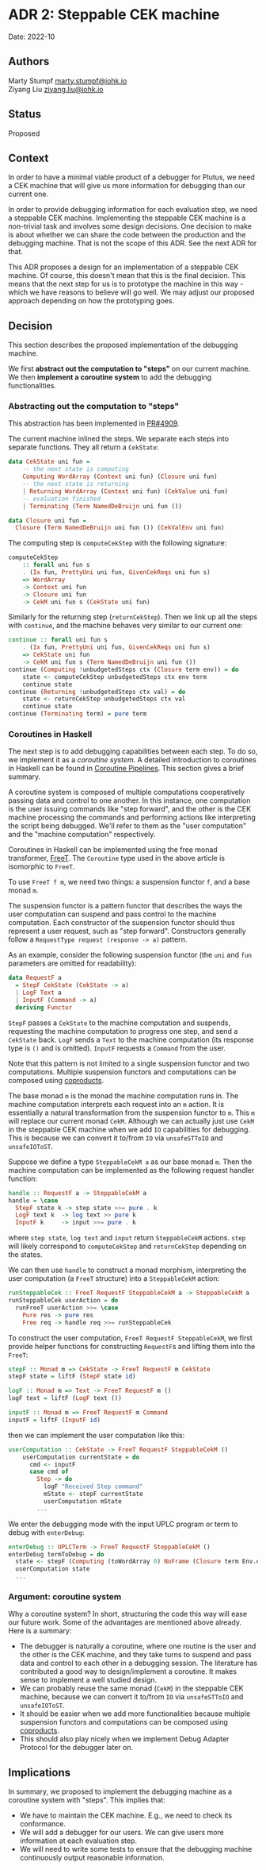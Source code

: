 # ADR 2: Steppable CEK machine

Date: 2022-10

## Authors

Marty Stumpf <marty.stumpf@iohk.io>  
Ziyang Liu <ziyang.liu@iohk.io>

## Status

Proposed

## Context

In order to have a minimal viable product of a debugger for Plutus, we need a CEK machine that will give us more information for debugging than our current one.

In order to provide debugging information for each evaluation step, we need a steppable CEK machine. Implementing the steppable CEK machine is a non-trivial task and involves some design decisions. One decision to make is about whether we can share the code between the production and the debugging machine. That is not the scope of this ADR. See the next ADR for that.

This ADR proposes a design for an implementation of a steppable CEK machine. Of course, this doesn't mean that this is the final decision. This means that the next step for us is to prototype the machine in this way - which we have reasons to believe will go well. We may adjust our proposed approach depending on how the prototyping goes.

## Decision

This section describes the proposed implementation of the debugging machine.

We first **abstract out the computation to "steps"** on our current machine. We then **implement a coroutine system** to add the debugging functionalities.

### Abstracting out the computation to "steps"

This abstraction has been implemented in [PR#4909](https://github.com/input-output-hk/plutus/pull/4909/).

The current machine inlined the steps. We separate each steps into separate functions. They all return a `CekState`:

```haskell
data CekState uni fun =
    -- the next state is computing
    Computing WordArray (Context uni fun) (Closure uni fun)
    -- the next state is returning
    | Returning WordArray (Context uni fun) (CekValue uni fun)
    -- evaluation finished
    | Terminating (Term NamedDeBruijn uni fun ())

data Closure uni fun = 
  Closure (Term NamedDeBruijn uni fun ()) (CekValEnv uni fun)
```

The computing step is `computeCekStep` with the following signature:

```haskell
computeCekStep
    :: forall uni fun s
    . (Ix fun, PrettyUni uni fun, GivenCekReqs uni fun s)
    => WordArray
    -> Context uni fun
    -> Closure uni fun
    -> CekM uni fun s (CekState uni fun)
```

Similarly for the returning step (`returnCekStep`). Then we link up all the steps with `continue`, and the machine behaves very similar to our current one:

```haskell
continue :: forall uni fun s
    . (Ix fun, PrettyUni uni fun, GivenCekReqs uni fun s)
    => CekState uni fun
    -> CekM uni fun s (Term NamedDeBruijn uni fun ())
continue (Computing !unbudgetedSteps ctx (Closure term env)) = do
    state <- computeCekStep unbudgetedSteps ctx env term
    continue state
continue (Returning !unbudgetedSteps ctx val) = do
    state <- returnCekStep unbudgetedSteps ctx val
    continue state
continue (Terminating term) = pure term
```

### Coroutines in Haskell

The next step is to add debugging capabilities between each step. To do so, we implement it as a *coroutine system*. A detailed introduction to coroutines in Haskell can be found in [Coroutine Pipelines](https://themonadreader.files.wordpress.com/2011/10/issue19.pdf).
This section gives a brief summary.

A coroutine system is composed of multiple computations cooperatively passing data and control to one another.
In this instance, one computation is the user issuing commands like "step forward", and the other is the CEK machine processing the commands and performing actions like interpreting the script being debugged.
We'll refer to them as the "user computation" and the "machine computation" respectively.

Coroutines in Haskell can be implemented using the free monad transformer, [FreeT](https://hackage.haskell.org/package/free/docs/Control-Monad-Trans-Free.html#t:FreeT).
The `Coroutine` type used in the above article is isomorphic to `FreeT`.

To use `FreeT f m`, we need two things: a suspension functor `f`, and a base monad `m`.

The suspension functor is a pattern functor that describes the ways the user computation can suspend and pass control to the machine computation.
Each constructor of the suspension functor should thus represent a user request, such as "step forward".
Constructors generally follow a `RequestType request (response -> a)` pattern.

As an example, consider the following suspension functor (the `uni` and `fun` parameters are omitted for readability):

```haskell
data RequestF a
  = StepF CekState (CekState -> a)
  | LogF Text a
  | InputF (Command -> a)
  deriving Functor
```

`StepF` passes a `CekState` to the machine computation and suspends, requesting the machine computation to progress one step, and send a `CekState` back.
`LogF` sends a `Text` to the machine computation (its response type is `()` and is omitted).
`InputF` requests a `Command` from the user.

Note that this pattern is not limited to a single suspension functor and two computations.
Multiple suspension functors and computations can be composed using [coproducts](https://www.cambridge.org/core/services/aop-cambridge-core/content/view/14416CB20C4637164EA9F77097909409/S0956796808006758a.pdf/data-types-a-la-carte.pdf).

The base monad `m` is the monad the machine computation runs in.
The machine computation interprets each request into an `m` action.
It is essentially a natural transformation from the suspension functor to `m`. This `m` will replace our current monad `CekM`. Although we can actually just use `CekM` in the steppable CEK machine when we add `IO` capabilities for debugging. This is because we can convert it to/from `IO` via `unsafeSTToIO` and `unsafeIOToST`.

Suppose we define a type `SteppableCekM a` as our base monad `m`.
Then the machine computation can be implemented as the following request handler function:

```haskell
handle :: RequestF a -> SteppableCekM a
handle = \case
  StepF state k -> step state >>= pure . k
  LogF text k  -> log text >> pure k
  InputF k     -> input >>= pure . k
```

where `step state`, `log text` and `input` return `SteppableCekM` actions. `step` will likely correspond to `computeCekStep` and `returnCekStep` depending on the states.

We can then use `handle` to construct a monad morphism, interpreting the user computation (a `FreeT` structure) into a `SteppableCekM` action:

```haskell
runSteppableCek :: FreeT RequestF SteppableCekM a -> SteppableCekM a
runSteppableCek userAction = do
  runFreeT userAction >>= \case
    Pure res -> pure res
    Free req -> handle req >>= runSteppableCek
```

To construct the user computation, `FreeT RequestF SteppableCekM`, we first provide helper functions for constructing `RequestF`s and lifting them into the `FreeT`:

```haskell
stepF :: Monad m => CekState -> FreeT RequestF m CekState
stepF state = liftF (StepF state id)

logF :: Monad m => Text -> FreeT RequestF m ()
logF text = liftF (LogF text ())

inputF :: Monad m => FreeT RequestF m Command
inputF = liftF (InputF id)
```

then we can implement the user computation like this:

```haskell
userComputation :: CekState -> FreeT RequestF SteppableCekM ()
    userComputation currentState = do
      cmd <- inputF
      case cmd of
        Step -> do
          logF "Received Step command"
          mState <- stepF currentState
          userComputation mState
        ...
```

We enter the debugging mode with the input UPLC program or term to debug with `enterDebug`:

```haskell
enterDebug :: UPLCTerm -> FreeT RequestF SteppableCekM ()
enterDebug termToDebug = do
  state <- stepF (Computing (toWordArray 0) NoFrame (Closure term Env.empty))
  userComputation state
  ...
```

### Argument: coroutine system

Why a coroutine system? In short, structuring the code this way will ease our future work. Some of the advantages are mentioned above already. Here is a summary:

- The debugger is naturally a coroutine, where one routine is the user and the other is the CEK machine, and they take turns to suspend and pass data and control to each other in a debugging session. The literature has contributed a good way to design/implement a coroutine. It makes sense to implement a well studied design.
- We can probably reuse the same monad (`CekM`) in the steppable CEK machine, because we can convert it to/from `IO` via `unsafeSTToIO` and `unsafeIOToST`.
- It should be easier when we add more functionalities because multiple suspension functors and computations can be composed using [coproducts](https://www.cambridge.org/core/services/aop-cambridge-core/content/view/14416CB20C4637164EA9F77097909409/S0956796808006758a.pdf/data-types-a-la-carte.pdf).
- This should also play nicely when we implement Debug Adapter Protocol for the debugger later on.

## Implications

In summary, we proposed to implement the debugging machine as a coroutine system with "steps". This implies that:

- We have to maintain the CEK machine. E.g., we need to check its conformance.
- We will add a debugger for our users. We can give users more information at each evaluation step.
- We will need to write some tests to ensure that the debugging machine continuously output reasonable information.
